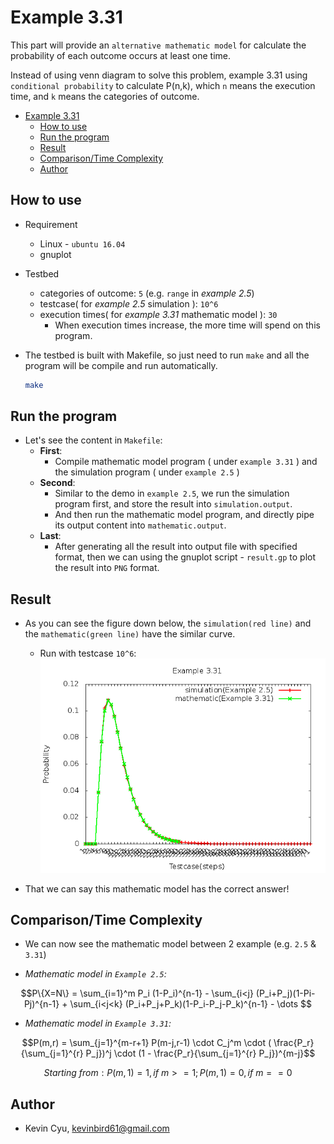 # Example 3.31

<link rel="stylesheet" href="https://cdnjs.cloudflare.com/ajax/libs/KaTeX/0.9.0/katex.min.css" integrity="sha384-TEMocfGvRuD1rIAacqrknm5BQZ7W7uWitoih+jMNFXQIbNl16bO8OZmylH/Vi/Ei" crossorigin="anonymous">
<script src="https://cdnjs.cloudflare.com/ajax/libs/KaTeX/0.9.0/katex.min.js" integrity="sha384-jmxIlussZWB7qCuB+PgKG1uLjjxbVVIayPJwi6cG6Zb4YKq0JIw+OMnkkEC7kYCq" crossorigin="anonymous"></script>

This part will provide an `alternative mathematic model` for calculate the probability of each outcome occurs at least one time.

Instead of using venn diagram to solve this problem, example 3.31 using `conditional probability` to calculate P(n,k), which `n` means the execution time, and `k` means the categories of outcome.

<!-- TOC -->

- [Example 3.31](#example-331)
    - [How to use](#how-to-use)
    - [Run the program](#run-the-program)
    - [Result](#result)
    - [Comparison/Time Complexity](#comparisontime-complexity)
    - [Author](#author)

<!-- /TOC -->

## How to use 

* Requirement
    * Linux - `ubuntu 16.04`
    * gnuplot 

* Testbed
    * categories of outcome: `5` (e.g. `range` in *example 2.5*)
    * testcase( for *example 2.5* simulation ): `10^6`
    * execution times( for *example 3.31* mathematic model ): `30`
        * When execution times increase, the more time will spend on this program.

* The testbed is built with Makefile, so just need to run `make` and all the program will be compile and run automatically.
    ```bash
    make
    ```

## Run the program

* Let's see the content in `Makefile`:
    * **First**:
        * Compile mathematic model program ( under `example 3.31` ) and the simulation program ( under `example 2.5` )
    * **Second**:
        * Similar to the demo in `example 2.5`, we run the simulation program first, and store the result into `simulation.output`.
        * And then run the mathematic model program, and directly pipe its output content into `mathematic.output`.
    * **Last**:
        * After generating all the result into output file with specified format, then we can using the gnuplot script - `result.gp` to plot the result into `PNG` format.

## Result

* As you can see the figure down below, the `simulation(red line)` and the `mathematic(green line)` have the similar curve.
    * Run with testcase `10^6`:
    ![](example3_31.png)

* That we can say this mathematic model has the correct answer!

## Comparison/Time Complexity

* We can now see the mathematic model between 2 example (e.g. `2.5` & `3.31`)

* *Mathematic model in `Example 2.5`:*

$$P\{X=N\} = \sum_{i=1}^m P_i (1-P_i)^{n-1} - \sum_{i<j} (P_i+P_j)(1-Pi-Pj)^{n-1} + \sum_{i<j<k} (P_i+P_j+P_k)(1-P_i-P_j-P_k)^{n-1} - \dots $$

* *Mathematic model in `Example 3.31`:*

$$P(m,r) = \sum_{j=1}^{m-r+1} P(m-j,r-1) \cdot C_j^m \cdot ( \frac{P_r}{\sum_{j=1}^{r} P_j})^j \cdot (1 - \frac{P_r}{\sum_{j=1}^{r} P_j})^{m-j}$$

$$Starting \ from: P(m,1) = 1, if \ m>=1 ; P(m,1) = 0, if \ m==0$$

## Author

* Kevin Cyu, kevinbird61@gmail.com